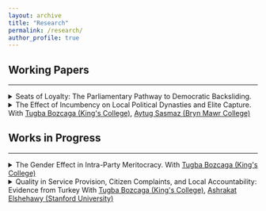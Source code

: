 ```yaml
---
layout: archive
title: "Research"
permalink: /research/
author_profile: true
---
```



## Working Papers
------

<details>
<summary>Seats of Loyalty: The Parliamentary Pathway to Democratic Backsliding.</summary>
<p>
Abstract: How does democratic backsliding reshape the ideological landscape of the parliaments, molding the discourse and distribution of political positions of the elite? Drawing on a unique dataset of speeches from the Turkish Grand National Assembly for the entire AKP rule (2002-2023), this study argues that parliaments serve as venues for signaling loyalty to the party in times of backsliding, thereby increasing party cohesion and facilitating democratic backsliding. It reveals that democratic backsliding correlates with a progressively narrowed ideological space, deepening ideological divides between parties, and increasing party loyalty among the MPs on dimensions critical to the regime’s stability. These changes are driven by the strategic disciplining of MPs’ ideology by aspiring autocrats, who intensify the use of ideological conformity as a criterion for candidate selection, thereby cementing their control over political discourse. By revealing the adaptive strategies of political elites and parties under autocratic pressures, this research contributes to our broader understanding of the resilience of democratic systems and the conditions under which they are undermined.
</p>
</details>


<details>
<summary>The Effect of Incumbency on Local Political Dynasties and Elite Capture. With <a href="https://www.tugbabozcaga.com">Tugba Bozcaga (King's College)</a>, <a href="https://aytugsasmaz.com">Aytug Sasmaz (Bryn Mawr College)</a></summary>
<p>
Abstract: Candidate selection practices rooted in kinship and traditional social ties can lead to elite capture, undermining democratic governance. This study examines how incumbency strengthens kinship networks within local political institutions, with a focus on the role of education, using data from municipal council elections in Turkey. Our regression discontinuity design reveals that incumbency significantly enhances the role of family networks, particularly in regions with lower educational attainment. To explore the mechanisms, we draw on data from an expansive survey of candidates and households and find that education plays a key role in weakening the grip of kinship politics, as it shapes political self-efficacy and aspirations differently for those within and outside kinship networks. This divergence limits the pool of non-kinship candidates in less educated areas, perpetuating a cycle of poor governance. Our study highlights the critical role of education in disrupting this cycle, contributing to discussions on political dynasties and modernization.
</p>
</details>



## Works in Progress
------

<details>
<summary>The Gender Effect in Intra-Party Meritocracy. With <a href="https://www.tugbabozcaga.com">Tugba Bozcaga (King's College)</a></summary>
<p>
Abstract: This study explores the impact of gender on intra-party meritocracy within closed-list proportional representation systems, focusing on the Turkish political context. While previous research highlights gender disparities in political representation and candidate selection, this paper specifically examines how legislative effort influences the placement of candidates on electoral lists. Using comprehensive data from the Turkish Parliament and national elections between 2002 and 2018, we find that while parliamentary effort does not significantly affect list placement overall, there is a marked gender discrepancy. Female MPs face higher benchmarks for legislative effort to secure favorable list positions compared to their male counterparts. This disparity is particularly pronounced in electorally competitive districts, where the stakes are higher, exacerbating the challenges for female candidates. The findings suggest that gender biases continue to influence political candidacy assignments through gender-based implementation of meritocratic criteria, thereby limiting women's representation in competitive political environments.
</p>
</details>


<details>
<summary>Quality in Service Provision, Citizen Complaints, and Local Accountability: Evidence from Turkey With <a href="https://www.tugbabozcaga.com">Tugba Bozcaga (King's College)</a>, <a href="https://www.ashrakatelshehawy.com">Ashrakat Elshehawy (Stanford University)</a></summary>
<p>
Abstract: Available upon request
</p>
</details>









